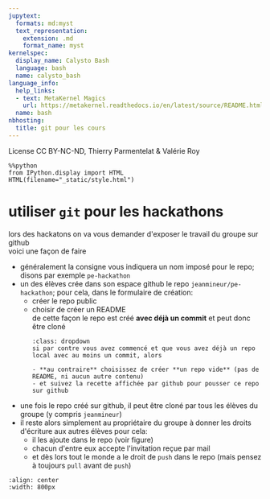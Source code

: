 ```yaml
---
jupytext:
  formats: md:myst
  text_representation:
    extension: .md
    format_name: myst
kernelspec:
  display_name: Calysto Bash
  language: bash
  name: calysto_bash
language_info:
  help_links:
  - text: MetaKernel Magics
    url: https://metakernel.readthedocs.io/en/latest/source/README.html
  name: bash
nbhosting:
  title: git pour les cours
---
```


License CC BY-NC-ND, Thierry Parmentelat & Valérie Roy

```{code-cell}
%%python
from IPython.display import HTML
HTML(filename="_static/style.html")
```

# utiliser `git` pour les hackathons

lors des hackatons on va vous demander d'exposer le travail du groupe sur github  
voici une façon de faire

- généralement la consigne vous indiquera un nom imposé pour le repo; disons par exemple `pe-hackathon`
- un des élèves crée dans son espace github le repo `jeanmineur/pe-hackathon`; pour cela, dans le formulaire de création:
  - créer le repo public
  - choisir de créer un README  
    de cette façon le repo est créé **avec déjà un commit** et peut donc être cloné  
    ```{admonition} vous avez déjà commencé ?
    :class: dropdown
    si par contre vous avez commencé et que vous avez déjà un repo local avec au moins un commit, alors

    - **au contraire** choisissez de créer **un repo vide** (pas de README, ni aucun autre contenu)
    - et suivez la recette affichée par github pour pousser ce repo sur github
    ```
- une fois le repo créé sur github, il peut être cloné par tous les élèves du groupe (y compris `jeanmineur`)
- il reste alors simplement au propriétaire du groupe à donner les droits d'écriture aux autres élèves
  pour cela:
  - il les ajoute dans le repo (voir figure)
  - chacun d'entre eux accepte l'invitation reçue par mail
  - et dès lors tout le monde a le droit de `push` dans le repo (mais pensez à toujours `pull` avant de `push`)

```{image} media/github-invite-people.png
:align: center
:width: 800px
```
